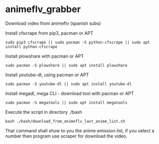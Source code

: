 # animeflv_grabber
Download video from animeflv (spanish subs)

Install cfscrape from pip3, pacman or APT

	sudo pip3 cfscrape || sudo pacman -S python-cfscrape || sudo apt install python-cfscrape

Install plowshare with pacman or APT

	sudo pacman -S plowshare || sudo apt install plowshare

Install youtube-dl, using pacman or APT

	sudo pacman -S youtube-dl || sudo apt install youtube-dl

Install megadl, mega CLI - download tool with pacman or APT

	sudo pacman -S megatools || sudo apt install megatools

Execute the script in directory ./bash

	bash ./bash/download_from_animeflv_last_anime_list.sh

That command shall show to you the anime emission list,
if you select a number then program use scraper for
download the video.
